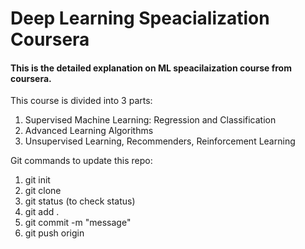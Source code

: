 # Deep Learning Speacialization Coursera 

#### This is the detailed explanation on ML speacilaization course from coursera.
This course is divided into 3 parts:

1. Supervised Machine Learning: Regression and Classification
2. Advanced Learning Algorithms
3. Unsupervised Learning, Recommenders, Reinforcement Learning



Git commands to update this repo:
1. git init
2. git clone <url> 
3. git status (to check status)
4. git add .
5. git commit -m "message"
6. git push origin <main>
